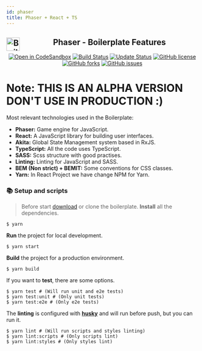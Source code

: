 ```yaml
---
id: phaser
title: Phaser + React + TS
---
```

<h2 align="center">Phaser - Boilerplate Features <img src="https://raw.githubusercontent.com/CKGrafico/Frontend-Boilerplates/docs/resources/techs/phaser.png" align="left" width="35" title="Boilerplate" /></h2>

<p align="center">
  <a href="https://codesandbox.io/s/github/CKGrafico/Frontend-Boilerplates/tree/phaser"><img src="https://img.shields.io/badge/CodeSandbox-template-blue?logo=codesandbox" alt="Open in CodeSandbox" /></a>
  <a href="https://travis-ci.org/CKGrafico/Frontend-Boilerplates"><img src="https://travis-ci.org/CKGrafico/Frontend-Boilerplates.svg?branch=basic" alt="Build Status" /></a>
  <a href="https://github.com/CKGrafico/Frontend-Boilerplates/releases"><img src="https://img.shields.io/badge/Update%20status-Frequently-brightgreen" alt="Update Status" /></a>
  <a href="https://github.com/CKGrafico/Frontend-Boilerplates/blob/basic/LICENSE"><img src="https://img.shields.io/github/license/CKGrafico/Frontend-Boilerplates.svg" alt="GitHub license" /></a>
  <a href="https://github.com/CKGrafico/Frontend-Boilerplates/network"><img src="https://img.shields.io/github/forks/CKGrafico/Frontend-Boilerplates.svg" alt="GitHub forks" /></a>
  <a href="https://github.com/CKGrafico/Frontend-Boilerplates/issues"><img src="https://img.shields.io/github/issues/CKGrafico/Frontend-Boilerplates.svg" alt="GitHub issues" /></a>
</p>

# Note: THIS IS AN ALPHA VERSION DON'T USE IN PRODUCTION :)

Most relevant technologies used in the Boilerplate:

- **Phaser:** Game engine for JavaScript.
- **React:** A JavaScript library for building user interfaces.
- **Akita:** Global State Management system based in RxJS.
- **TypeScript:** All the code uses TypeScript.
- **SASS:** Scss structure with good practises.
- **Linting:** Linting for JavaScript and SASS.
- **BEM (Non strict) + BEMIT:** Some conventions for CSS classes.
- **Yarn:** In React Project we have change NPM for Yarn.

### 📚 Setup and scripts

> Before start [download](https://github.com/CKGrafico/Frontend-Boilerplates/archive/phaser.zip) or clone the boilerplate.
> **Install** all the dependencies.

```shell
$ yarn
```

**Run** the project for local development.

```shell
$ yarn start
```

**Build** the project for a production environment.

```shell
$ yarn build
```

If you want to **test**, there are some options.

```shell
$ yarn test # (Will run unit and e2e tests)
$ yarn test:unit # (Only unit tests)
$ yarn test:e2e # (Only e2e tests)
```

The **linting** is configured with [**husky**](https://github.com/typicode/husky) and will run before push, but you can run it.

```shell
$ yarn lint # (Will run scripts and styles linting)
$ yarn lint:scripts # (Only scripts lint)
$ yarn lint:styles # (Only styles lint)
```

